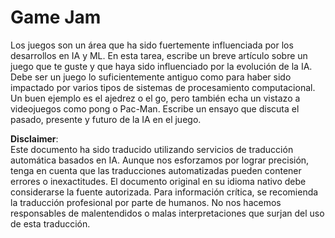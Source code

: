 # Game Jam

Los juegos son un área que ha sido fuertemente influenciada por los desarrollos en IA y ML. En esta tarea, escribe un breve artículo sobre un juego que te guste y que haya sido influenciado por la evolución de la IA. Debe ser un juego lo suficientemente antiguo como para haber sido impactado por varios tipos de sistemas de procesamiento computacional. Un buen ejemplo es el ajedrez o el go, pero también echa un vistazo a videojuegos como pong o Pac-Man. Escribe un ensayo que discuta el pasado, presente y futuro de la IA en el juego.

**Disclaimer**:  
Este documento ha sido traducido utilizando servicios de traducción automática basados en IA. Aunque nos esforzamos por lograr precisión, tenga en cuenta que las traducciones automatizadas pueden contener errores o inexactitudes. El documento original en su idioma nativo debe considerarse la fuente autorizada. Para información crítica, se recomienda la traducción profesional por parte de humanos. No nos hacemos responsables de malentendidos o malas interpretaciones que surjan del uso de esta traducción.